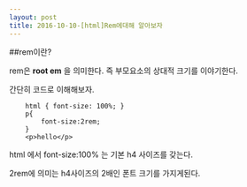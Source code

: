 ```yaml
---
layout: post
title: 2016-10-10-[html]Rem에대해 알아보자
---
```


##rem이란?

rem은 **root em** 을 의미한다. 즉 부모요소의 상대적 크기를 이야기한다.

간단히 코드로 이해해보자.

~~~
	html { font-size: 100%; } 
	p{
		font-size:2rem;
	}
	<p>hello</p>
~~~

html 에서 font-size:100% 는 기본 h4 사이즈를 갖는다. 

2rem에 의미는 h4사이즈의 2배인 폰트 크기를 가지게된다. 


